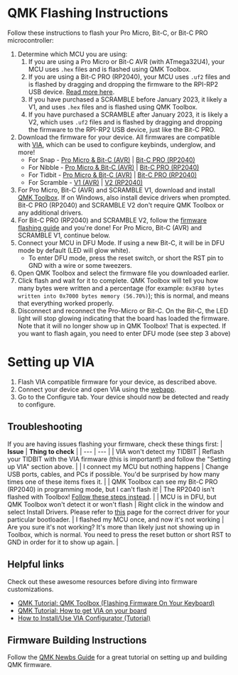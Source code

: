 # QMK Flashing Instructions

Follow these instructions to flash your Pro Micro, Bit-C, or Bit-C PRO microcontroller:

1. Determine which MCU you are using: 
   1. If you are using a Pro Micro or Bit-C AVR (with ATmega32U4), your MCU uses `.hex` files and is flashed using QMK Toolbox.
   1. If you are using a Bit-C PRO (RP2040), your MCU uses `.uf2` files and is flashed by dragging and dropping the firmware to the RPI-RP2 USB device. [Read more here](https://github.com/nullbitsco/docs/blob/main/bit-c-pro/user_guide_en.md).
   1. If you have purchased a SCRAMBLE before January 2023, it likely a V1, and uses `.hex` files and is flashed using QMK Toolbox.
   1. If you have purchased a SCRAMBLE after January 2023, it is likely a V2, which uses `.uf2` files and is flashed by dragging and dropping the firmware to the RPI-RP2 USB device, just like the Bit-C PRO.
1. Download the firmware for your device. All firmwares are compatible with [VIA](https://caniusevia.com), which can be used to configure keybinds, underglow, and more!
   - For Snap - [Pro Micro & Bit-C (AVR)](https://github.com/nullbitsco/firmware/releases/download/latest/nullbitsco_snap_via.hex) | [Bit-C PRO (RP2040)](https://github.com/nullbitsco/firmware/releases/download/nightly-rp2040/nullbitsco_snap_rp2040_via.uf2)
   - For Nibble - [Pro Micro & Bit-C (AVR)](https://github.com/nullbitsco/firmware/releases/download/latest/nullbitsco_nibble_via.hex) | [Bit-C PRO (RP2040)](https://github.com/nullbitsco/firmware/releases/download/nightly-rp2040/nullbitsco_nibble_rp2040_via.uf2)
   - For Tidbit - [Pro Micro & Bit-C (AVR)](https://github.com/nullbitsco/firmware/releases/download/latest/nullbitsco_tidbit_via.hex) | [Bit-C PRO (RP2040)](https://github.com/nullbitsco/firmware/releases/download/nightly-rp2040/nullbitsco_tidbit_rp2040_via.uf2)
   - For Scramble - [V1 (AVR)](https://github.com/nullbitsco/firmware/releases/download/latest/nullbitsco_scramble_via.hex) | [V2 (RP2040)](https://github.com/nullbitsco/firmware/releases/download/nightly-rp2040/nullbitsco_scramble_v2_via.uf2)
1. For Pro Micro, Bit-C (AVR) and SCRAMBLE V1, download and install [QMK Toolbox](https://github.com/qmk/qmk_toolbox/releases). If on Windows, also install device drivers when prompted. Bit-C PRO (RP2040) and SCRAMBLE V2 don't require QMK Toolbox or any additional drivers.
1. For Bit-C PRO (RP2040) and SCRAMBLE V2, follow the [firmware flashing guide](https://github.com/nullbitsco/docs/blob/main/bit-c-pro/user_guide_en.md#loading-new-firmware) and you're done! For Pro Micro, Bit-C (AVR) and SCRAMBLE V1, continue below.
1. Connect your MCU in DFU Mode. If using a new Bit-C, it will be in DFU mode by default (LED will glow white).
   - To enter DFU mode, press the reset switch, or short the RST pin to GND with a wire or some tweezers.
1. Open QMK Toolbox and select the firmware file you downloaded earlier.
1. Click flash and wait for it to complete. QMK Toolbox will tell you how many bytes were written and a percentage (for example: `0x3F80 bytes written into 0x7000 bytes memory (56.70%)`); this is normal, and means that everything worked properly.
1. Disconnect and reconnect the Pro-Micro or Bit-C. On the Bit-C, the LED light will stop glowing indicating that the board has loaded the firmware. Note that it will no longer show up in QMK Toolbox! That is expected. If you want to flash again, you need to enter DFU mode (see step 3 above)

# Setting up VIA

1. Flash VIA compatible firmware for your device, as described above.
1. Connect your device and open VIA using the [webapp](https://usevia.app/).
1. Go to the Configure tab. Your device should now be detected and ready to configure.

## <a name="troubleshooting"></a> Troubleshooting

If you are having issues flashing your firmware, check these things first:
| **Issue** | **Thing to check** |
| --- | --- |
| VIA won't detect my TIDBIT | Reflash your TIDBIT with the VIA firmware (this is important!) and follow the "Setting up VIA" section above. |
| I connect my MCU but nothing happens | Change USB ports, cables, and PCs if possible. You'd be surprised by how many times one of these items fixes it. |
| QMK Toolbox can see my Bit-C PRO (RP2040) in programming mode, but I can't flash it! | The RP2040 isn't flashed with Toolbox! [Follow these steps instead](https://github.com/nullbitsco/docs/blob/main/bit-c-pro/user_guide_en.md). |
| MCU is in DFU, but QMK Toolbox won't detect it or won't flash | Right click in the window and select Install Drivers. Please refer to [this](https://docs.qmk.fm/#/driver_installation_zadig?id=list-of-known-bootloaders) page for the correct driver for your particular bootloader. |
I flashed my MCU once, and now it's not working | Are you sure it's not working? It's more than likely just not showing up in Toolbox, which is normal. You need to press the reset button or short RST to GND in order for it to show up again. |

## <a name="helpful_links"></a> Helpful links

Check out these awesome resources before diving into firmware customizations.

- [QMK Tutorial: QMK Toolbox (Flashing Firmware On Your Keyboard)](https://youtu.be/fuBJbdCFF0Q)
- [QMK Tutorial: How to get VIA on your board](https://youtu.be/lyvf7Yp1z5g)
- [How to Install/Use VIA Configurator (Tutorial)](https://youtu.be/78zVepszCmE)

## Firmware Building Instructions

Follow the [QMK Newbs Guide](https://docs.qmk.fm/#/newbs) for a great tutorial on setting up and building QMK firmware.
